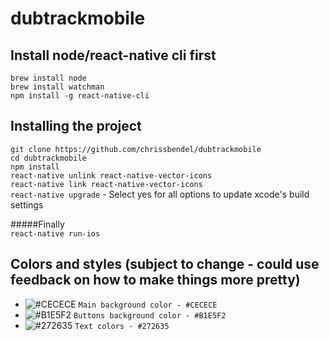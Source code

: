 # dubtrackmobile

## Install node/react-native cli first
```brew install node```  
```brew install watchman```  
```npm install -g react-native-cli```  

## Installing the project
```git clone https://github.com/chrissbendel/dubtrackmobile```  
```cd dubtrackmobile```  
```npm install```  
```react-native unlink react-native-vector-icons```  
```react-native link react-native-vector-icons```  
```react-native upgrade``` - Select yes for all options to update xcode's build settings  

#####Finally  
```react-native run-ios```

## Colors and styles (subject to change - could use feedback on how to make things more pretty)
- ![#CECECE](http://placehold.it/15/CECECE/000000?text=+) `Main background color - #CECECE`
- ![#B1E5F2](http://placehold.it/15/B1E5F2/000000?text=+) `Buttons background color - #B1E5F2`
- ![#272635](http://placehold.it/15/272635/000000?text=+) `Text colors - #272635`
